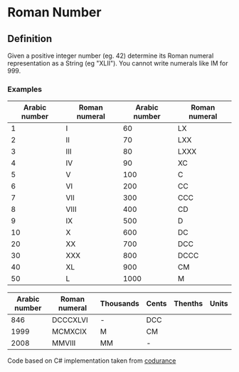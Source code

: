 # Roman Number
## Definition
Given a positive integer number (eg. 42) determine its Roman numeral representation as a String (eg "XLII"). You cannot write numerals like IM for 999.

### Examples

| Arabic number | Roman numeral  | Arabic number | Roman numeral  | 
| ------------- | -------------- | ------------- | -------------- | 
| 1 | I | 60 | LX | 
| 2 | II | 70 | LXX | 
| 3 | III | 80 | LXXX | 
| 4 | IV | 90 | XC | 
| 5 | V	| 100 | C | 
| 6 | VI | 200  | CC | 
| 7 | VII | 300 | CCC | 
| 8 | VIII | 400 | CD  | 
| 9 | IX | 500 | D | 
| 10 | X | 600 | DC | 
| 20 | XX | 700 | DCC | 
| 30 | XXX | 800 | DCCC | 
| 40 | XL | 900 | CM | 
| 50 | L | 1000 |  M | 


| Arabic number | Roman numeral | Thousands     | Cents         | Thenths       | Units         |
| ------------- | ------------- | ------------- | ------------- | ------------- | ------------- |
|       846     |  DCCCXLVI	    |       -	    |       DCC      |               |               |
|      1999     |  MCMXCIX      |       M	    |       CM     |               |               | 
|      2008     |  MMVIII       |       MM	    |       -    |               |               |

Code based on C# implementation taken from [codurance](https://codurance.com/2015/05/18/applying-transformation-priority-premise-to-roman-numerals-kata/)
